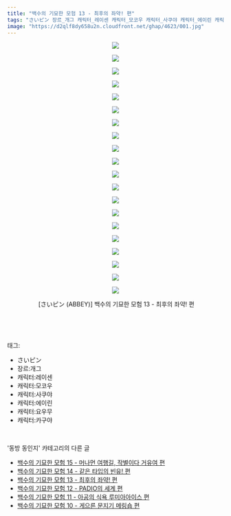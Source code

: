 ```yaml
---
title: "백수의 기묘한 모험 13 - 최후의 좌약! 편"
tags: "さいピン 장르_개그 캐릭터_레이센 캐릭터_모코우 캐릭터_사쿠야 캐릭터_에이린 캐릭터_요우무 캐릭터_카구야 abbey 동방_동인지"
image: "https://d2qlf8dy658u2n.cloudfront.net/ghap/4623/001.jpg"
---
```

<div class="article">
<p style="text-align: center; clear: none; float: none;"><img src="{{ site.imgserver12 }}/ghap/4623/001.jpg"/></p>
<p style="text-align: center; clear: none; float: none;"><img src="{{ site.imgserver12 }}/ghap/4623/002.jpg"/></p>
<p style="text-align: center; clear: none; float: none;"><img src="{{ site.imgserver12 }}/ghap/4623/003.jpg"/></p>
<p style="text-align: center; clear: none; float: none;"><img src="{{ site.imgserver12 }}/ghap/4623/004.jpg"/></p>
<p style="text-align: center; clear: none; float: none;"><img src="{{ site.imgserver12 }}/ghap/4623/005.jpg"/></p>
<p style="text-align: center; clear: none; float: none;"><img src="{{ site.imgserver12 }}/ghap/4623/006.jpg"/></p>
<p style="text-align: center; clear: none; float: none;"><img src="{{ site.imgserver12 }}/ghap/4623/007.jpg"/></p>
<p style="text-align: center; clear: none; float: none;"><img src="{{ site.imgserver12 }}/ghap/4623/008.jpg"/></p>
<p style="text-align: center; clear: none; float: none;"><img src="{{ site.imgserver12 }}/ghap/4623/009.jpg"/></p>
<p style="text-align: center; clear: none; float: none;"><img src="{{ site.imgserver12 }}/ghap/4623/010.jpg"/></p>
<p style="text-align: center; clear: none; float: none;"><img src="{{ site.imgserver12 }}/ghap/4623/011.jpg"/></p>
<p style="text-align: center; clear: none; float: none;"><img src="{{ site.imgserver12 }}/ghap/4623/012.jpg"/></p>
<p style="text-align: center; clear: none; float: none;"><img src="{{ site.imgserver12 }}/ghap/4623/013.jpg"/></p>
<p style="text-align: center; clear: none; float: none;"><img src="{{ site.imgserver12 }}/ghap/4623/014.jpg"/></p>
<p style="text-align: center; clear: none; float: none;"><img src="{{ site.imgserver12 }}/ghap/4623/015.jpg"/></p>
<p style="text-align: center; clear: none; float: none;"><img src="{{ site.imgserver12 }}/ghap/4623/016.jpg"/></p>
<p style="text-align: center; clear: none; float: none;"><img src="{{ site.imgserver12 }}/ghap/4623/017.jpg"/></p>
<p style="text-align: center; clear: none; float: none;"><img src="{{ site.imgserver12 }}/ghap/4623/018.jpg"/></p>
<p style="text-align: center; clear: none; float: none;"><img src="{{ site.imgserver12 }}/ghap/4623/019.jpg"/></p>
<p style="text-align: center; clear: none; float: none;"><img src="{{ site.imgserver12 }}/ghap/4623/020.jpg"/></p>
<p style="text-align: center; clear: none; float: none;"> [さいピン (ABBEY)] 백수의 기묘한 모험 13 - 최후의 좌약! 편</p>
<p><br/></p>
</div><br/>
<div class="tagTrail">
<p>태그: </p>
<ul>
<li>さいピン</li>
<li>장르:개그</li>
<li>캐릭터:레이센</li>
<li>캐릭터:모코우</li>
<li>캐릭터:사쿠야</li>
<li>캐릭터:에이린</li>
<li>캐릭터:요우무</li>
<li>캐릭터:카구야</li>
</ul>
</div><br/>
<div class="another">
<p>'동방 동인지' 카테고리의 다른 글</p>
<ul>
<li><a href="/ghap_4625">백수의 기묘한 모험 15 - 머나먼 여행길, 작별이다 거유여 편</a></li>
<li><a href="/ghap_4624">백수의 기묘한 모험 14 - 같은 타입의 빈유! 편</a></li>
<li><a href="/ghap_4623">백수의 기묘한 모험 13 - 최후의 좌약! 편</a></li>
<li><a href="/ghap_4622">백수의 기묘한 모험 12 - PADIO의 세계 편</a></li>
<li><a href="/ghap_4621">백수의 기묘한 모험 11 - 아공의 식욕 루미아아이스 편</a></li>
<li><a href="/ghap_4620">백수의 기묘한 모험 10 - 게으른 문지기 메링숍 편</a></li>
</ul>
</div><br/>
<div class="cb_module cb_fluid">
<div class="cb_wrt cb_profile">
</div><!-- commentList close -->
</div><br/>
